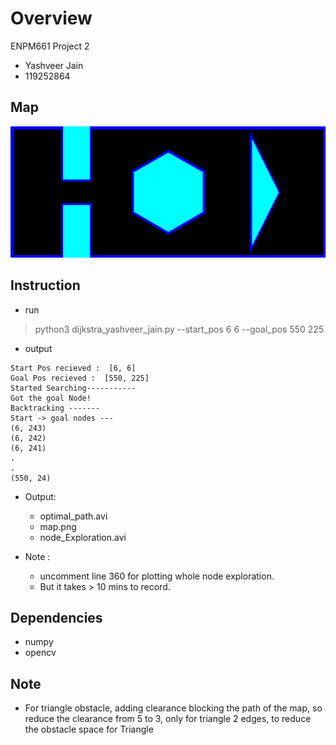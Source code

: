 # Overview
ENPM661 Project 2
* Yashveer Jain
* 119252864

## Map
![](map.png)

## Instruction 
* run
> python3 dijkstra_yashveer_jain.py --start_pos 6 6 --goal_pos 550 225
* output
```
Start Pos recieved :  [6, 6]
Goal Pos recieved :  [550, 225]
Started Searching-----------
Got the goal Node!
Backtracking -------
Start -> goal nodes ---
(6, 243)
(6, 242)
(6, 241)
.
.
(550, 24)
```
* Output:
    - optimal_path.avi
    - map.png
    - node_Exploration.avi

* Note :
    - uncomment line 360 for plotting whole node exploration.
    - But it takes > 10 mins to record.

## Dependencies
* numpy
* opencv

## Note
* For triangle obstacle, adding clearance blocking the path of the map, so reduce the clearance from 5 to 3, only for triangle 2 edges, to reduce the obstacle space for Triangle